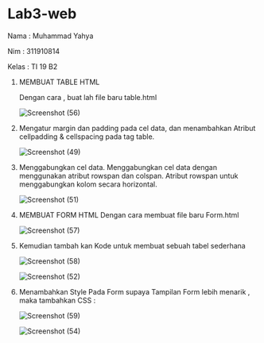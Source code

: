 # Lab3-web
Nama  : Muhammad Yahya

Nim   : 311910814

Kelas : TI 19 B2 

1. MEMBUAT TABLE HTML
   
   Dengan cara , buat lah file baru table.html
   
   ![Screenshot (56)](https://user-images.githubusercontent.com/81598272/114433634-3e047a00-9bec-11eb-8b29-82d5391cf15e.png)
   
   


2. Mengatur margin dan padding pada cel data, dan menambahkan
   Atribut cellpadding & cellspacing pada tag table.
   
   ![Screenshot (49)](https://user-images.githubusercontent.com/81598272/114433879-89b72380-9bec-11eb-83b3-d4990eaa025a.png)

3. Menggabungkan cel data. 
   Menggabungkan cel data dengan menggunakan atribut rowspan dan colspan.
   Atribut rowspan untuk menggabungkan kolom secara horizontal.
   
   ![Screenshot (51)](https://user-images.githubusercontent.com/81598272/114434234-fc280380-9bec-11eb-9509-6252db3ba9a8.png)


1. MEMBUAT FORM HTML
   Dengan cara membuat file baru Form.html
   
   
   ![Screenshot (57)](https://user-images.githubusercontent.com/81598272/114434947-cafc0300-9bed-11eb-82b9-8f52a4c9d18f.png)
   
   
2. Kemudian tambah kan Kode untuk membuat sebuah tabel sederhana

        
   ![Screenshot (58)](https://user-images.githubusercontent.com/81598272/114435193-16161600-9bee-11eb-8383-e974579f5f5a.png)

   ![Screenshot (52)](https://user-images.githubusercontent.com/81598272/114435280-3219b780-9bee-11eb-8a85-4c562b9c3c52.png)


4. Menambahkan Style Pada Form 
   supaya Tampilan Form lebih menarik , maka tambahkan CSS : 
   
   
   ![Screenshot (59)](https://user-images.githubusercontent.com/81598272/114435930-f59a8b80-9bee-11eb-8a4b-1057841949a1.png)
   
   
   ![Screenshot (54)](https://user-images.githubusercontent.com/81598272/114436086-22e73980-9bef-11eb-9e2d-3a381663256a.png)
